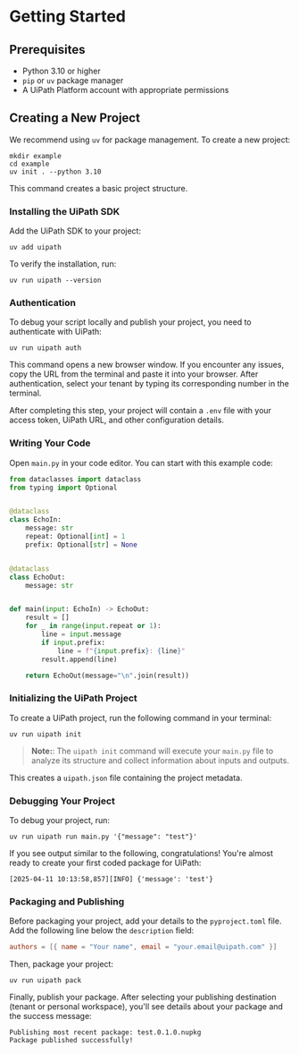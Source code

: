 # Getting Started

## Prerequisites

-   Python 3.10 or higher
-   `pip` or `uv` package manager
-   A UiPath Platform account with appropriate permissions

## Creating a New Project

We recommend using `uv` for package management. To create a new project:

```shell
mkdir example
cd example
uv init . --python 3.10
```

This command creates a basic project structure.

### Installing the UiPath SDK

Add the UiPath SDK to your project:

```shell
uv add uipath
```

To verify the installation, run:

```shell
uv run uipath --version
```

### Authentication

To debug your script locally and publish your project, you need to authenticate with UiPath:

```shell
uv run uipath auth
```

This command opens a new browser window. If you encounter any issues, copy the URL from the terminal and paste it into your browser. After authentication, select your tenant by typing its corresponding number in the terminal.

After completing this step, your project will contain a `.env` file with your access token, UiPath URL, and other configuration details.

### Writing Your Code

Open `main.py` in your code editor. You can start with this example code:

```python
from dataclasses import dataclass
from typing import Optional


@dataclass
class EchoIn:
    message: str
    repeat: Optional[int] = 1
    prefix: Optional[str] = None


@dataclass
class EchoOut:
    message: str


def main(input: EchoIn) -> EchoOut:
    result = []
    for _ in range(input.repeat or 1):
        line = input.message
        if input.prefix:
            line = f"{input.prefix}: {line}"
        result.append(line)

    return EchoOut(message="\n".join(result))
```

### Initializing the UiPath Project

To create a UiPath project, run the following command in your terminal:

```shell
uv run uipath init
```

> **Note:**: The `uipath init` command will execute your `main.py` file to analyze its structure and collect information about inputs and outputs.

This creates a `uipath.json` file containing the project metadata.

### Debugging Your Project

To debug your project, run:

```shell
uv run uipath run main.py '{"message": "test"}'
```

If you see output similar to the following, congratulations! You're almost ready to create your first coded package for UiPath:

```shell
[2025-04-11 10:13:58,857][INFO] {'message': 'test'}
```

### Packaging and Publishing

Before packaging your project, add your details to the `pyproject.toml` file. Add the following line below the `description` field:

```toml
authors = [{ name = "Your name", email = "your.email@uipath.com" }]
```

Then, package your project:

```shell
uv run uipath pack
```

Finally, publish your package. After selecting your publishing destination (tenant or personal workspace), you'll see details about your package and the success message:

```shell
Publishing most recent package: test.0.1.0.nupkg
Package published successfully!
```
